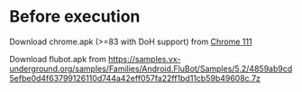 # Before execution

Download chrome.apk (>=83 with DoH support) from [Chrome 111](https://www.apkmirror.com/apk/google-inc/chrome/chrome-111-0-5563-49-release/google-chrome-fast-secure-111-0-5563-49-9-android-apk-download/)

Download flubot.apk from https://samples.vx-underground.org/samples/Families/Android.FluBot/Samples/5.2/4859ab9cd5efbe0d4f63799126110d744a42eff057fa22ff1bd11cb59b49608c.7z
